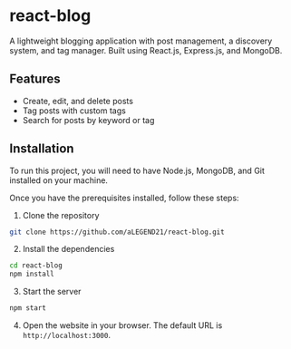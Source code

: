 # react-blog

A lightweight blogging application with post management, a discovery system, and tag manager. Built using React.js, Express.js, and MongoDB.

## Features

- Create, edit, and delete posts
- Tag posts with custom tags
- Search for posts by keyword or tag

## Installation

To run this project, you will need to have Node.js, MongoDB, and Git installed on your machine.

Once you have the prerequisites installed, follow these steps:

1. Clone the repository

```bash
git clone https://github.com/aLEGEND21/react-blog.git
```

2. Install the dependencies

```bash
cd react-blog
npm install
```

3. Start the server

```bash
npm start
```

4. Open the website in your browser. The default URL is `http://localhost:3000`.
